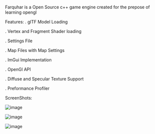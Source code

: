 Farquhar is a Open Source c++ game engine created for the prepose of learning opengl

Features:
. glTF Model Loading

. Vertex and Fragment Shader loading

. Settings File

. Map Files with Map Settings

. ImGui Implementation

. OpenGl API

. Diffuse and Specular Texture Support

. Preformance Profiler 

ScreenShots:

![image](https://github.com/user-attachments/assets/f03cc2ec-a07d-42f7-a737-12f395919730)

![image](https://github.com/user-attachments/assets/092587d9-8e78-4234-9794-c57df82aab04)

![image](https://github.com/user-attachments/assets/3fd431cb-a0b5-4ed2-81b1-d780bdefc3f1)
